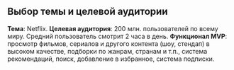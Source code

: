 ## Выбор темы и целевой аудитории
**Тема**: Netflix.
**Целевая аудитория**: 200 млн. пользователей по всему миру. Средний пользователь смотрит 2 часа в день.
**Функционал MVP**: просмотр фильмов, сериалов и другого контента (шоу, стендап) в высоком качестве, подборки по жанрам, странам и т.п., система рекомендаций, поиск, добавление в избранное, система подписки.
